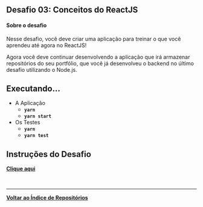 ## Desafio 03: Conceitos do ReactJS

#### Sobre o desafio
Nesse desafio, você deve criar uma aplicação para treinar o que você aprendeu até agora no ReactJS!

Agora você deve continuar desenvolvendo a aplicação que irá armazenar repositórios do seu portfólio, que você já desenvolveu o backend no último desafio utilizando o Node.js.

## Executando...

- A Aplicação
    * <b>`yarn`
    * `yarn start` </b>
- Os Testes
    * <b>`yarn`
    * `yarn test` </b>

## Instruções do Desafio
<b>[Clique aqui](https://github.com/Rocketseat/bootcamp-gostack-desafios/tree/master/desafio-conceitos-reactjs)

<br/>

---
<b>[Voltar ao Índice de Repositórios](https://github.com/salescamila/gostack)</b>
